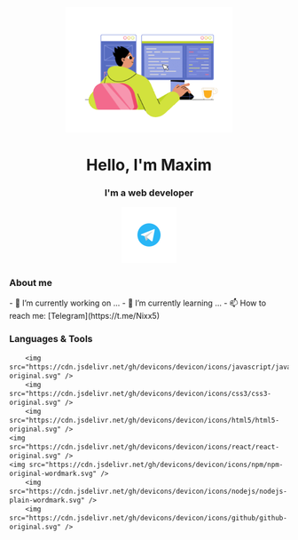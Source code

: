 <div id="header" align="center">
 <img src="juicy-man-programmer-writing-code-and-make-web-design-on-a-pc.gif" width="300" />
</div>  

<div align="center">
	 <h1>Hello, I'm Maxim</h1>
	 <h3>I'm a web developer</h3>
</div>

<div id="social-links" align="center">
	<a href="https://t.me/Nixx5">
		<img src="telegram.svg" alt="Telegram" width="100"/>
	</a>
</div>

<div id="aboutMe">
	<h3>About me</h3>
	- 🔭 I’m currently working on ...
	- 🌱 I’m currently learning ...
	- 📫 How to reach me: [Telegram](https://t.me/Nixx5)
</div>

<div id="tools">
	<h3>Languages & Tools</h3>
	
        <img src="https://cdn.jsdelivr.net/gh/devicons/devicon/icons/javascript/javascript-original.svg" />
        <img src="https://cdn.jsdelivr.net/gh/devicons/devicon/icons/css3/css3-original.svg" />
        <img src="https://cdn.jsdelivr.net/gh/devicons/devicon/icons/html5/html5-original.svg" />
	<img src="https://cdn.jsdelivr.net/gh/devicons/devicon/icons/react/react-original.svg" />
	<img src="https://cdn.jsdelivr.net/gh/devicons/devicon/icons/npm/npm-original-wordmark.svg" />
        <img src="https://cdn.jsdelivr.net/gh/devicons/devicon/icons/nodejs/nodejs-plain-wordmark.svg" />
        <img src="https://cdn.jsdelivr.net/gh/devicons/devicon/icons/github/github-original.svg" />
          
          
	

</div>

<!--
**Nixx342/Nixx342** is a ✨ _special_ ✨ repository because its `README.md` (this file) appears on your GitHub profile.

Here are some ideas to get you started:

- 🔭 I’m currently working on ...
- 🌱 I’m currently learning ...
- 👯 I’m looking to collaborate on ...
- 🤔 I’m looking for help with ...
- 💬 Ask me about ...
- 📫 How to reach me: ...
- 😄 Pronouns: ...
- ⚡ Fun fact: ...
-->
